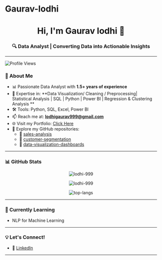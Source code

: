 # Gaurav-lodhi

<h1 align="center">Hi, I'm Gaurav lodhi 👋</h1>
<h3 align="center">🔍 Data Analyst | Converting Data into Actionable Insights</h3>

---

<p align="left">
  <img src="https://komarev.com/ghpvc/?username=your-username&style=flat-square&color=0e75b6" alt=" Profile Views" />
</p>


### 🔹 About Me

- 📊 Passionate Data Analyst with **1.5+ years of experience**
- 📍 Expertise in: **Data Visualization/ Cleaning / Preprocessing| Statistical Analysis | SQL | Python | Power BI | Regression & Clustering Analysis **
- 🛠️ Tools: Python, SQL, Excel, Power BI
- 📫 Reach me at: **lodhigaurav999@gmail.com**
- 🌐 Visit my Portfolio: [Click Here](https://www.linkedin.com/in/gaurav-lodhi999)
- 📂 Explore my GitHub repositories:
  - 🔹 [sales-analysis](https://github.com/your-username/sales-analysis)
  - 🔹 [customer-segmentation](https://github.com/your-username/customer-segmentation)
  - 🔹 [data-visualization-dashboards](https://github.com/your-username/data-visualization-dashboards)

---

### 📊 GitHub Stats

<p align="center">
  <img src="https://komarev.com/ghpvc/?username=your-username&label=Profile%20Views&color=0e75b6&style=flat" alt="lodhi-999" />
</p>

<p align="center">
  <img align="center" src="https://github-readme-streak-stats.herokuapp.com/?user=your-username&theme=default" alt="lodhi-999" />
</p>

<p align="center">
  <img align="center" src="https://github-readme-stats.vercel.app/api/top-langs/?username=your-username&layout=compact&theme=default" alt="top-langs" />
</p>

---

### 🌱 Currently Learning
- NLP for Machine Learning


---

### 💡 Let's Connect!
- 💼 [LinkedIn](https://www.linkedin.com/in/gaurav-lodhi999)
---
